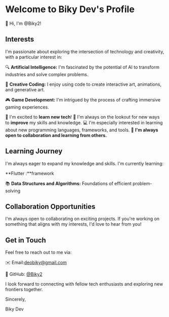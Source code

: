 # Welcome to Biky Dev's Profile

👋 Hi, I'm @Biky2!


## Interests

I'm passionate about exploring the intersection of technology and creativity, with a particular interest in:

🔍 **Artificial Intelligence:** I'm fascinated by the potential of AI to transform industries and solve complex problems.

🎨 **Creative Coding:** I enjoy using code to create interactive art, animations, and generative art.

🎮 **Game Development:** I'm intrigued by the process of crafting immersive gaming experiences.

🚀    I'm excited to **learn new tech**! 🧠 I'm always on the lookout for new ways to **improve** my skills and knowledge. 
      💻 I'm especially interested in learning about new programming languages, frameworks, and tools. 
      🤝 **I'm always open to collaboration and learning from others.** 

## Learning Journey

I'm always eager to expand my knowledge and skills. I'm currently learning:

**Flutter :**framework 

📚 **Data Structures and Algorithms:** Foundations of efficient problem-solving

## Collaboration Opportunities

I'm always open to collaborating on exciting projects. If you're working on something that aligns with my interests, I'd love to hear from you!

## Get in Touch

Feel free to reach out to me via:

✉️ Email:deobiky@gmail.com

💬 GitHub: [@Biky2](https://github.com/Biky2)

I look forward to connecting with fellow tech enthusiasts and exploring new frontiers together.

Sincerely,

Biky Dev
